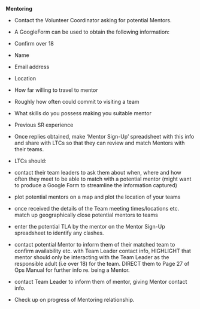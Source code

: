 **Mentoring**


* Contact the Volunteer Coordinator asking for potential Mentors.
* A GoogleForm can be used to obtain the following information:
 * Confirm over 18
 * Name
 * Email address
 * Location
 * How far willing to travel to mentor
 * Roughly how often could commit to visiting a team
 * What skills do you possess making you suitable mentor
 * Previous SR experience

* Once replies obtained, make ‘Mentor Sign-Up’ spreadsheet with this info and share with LTCs so that they can review and match Mentors with their teams.

* LTCs should:
 * contact their team leaders to ask them about when, where and how often they meet to be able to match with a potential mentor (might want to produce a Google Form to streamline the information captured)
 * plot potential mentors on a map and plot the location of your teams
 * once received the details of the Team meeting times/locations etc. match up geographically close potential mentors to teams
 * enter the potential TLA by the mentor on the Mentor Sign-Up spreadsheet to identify any clashes.
 * contact potential Mentor to inform them of their matched team to confirm availability etc. with Team Leader contact info, HIGHLIGHT that mentor should only be interacting with the Team Leader as the responsible adult (i.e over 18) for the team.  DIRECT them to Page 27 of Ops Manual for further info re. being a Mentor.
 * contact Team Leader to inform them of mentor, giving Mentor contact info.
 * Check up on progress of Mentoring relationship.
